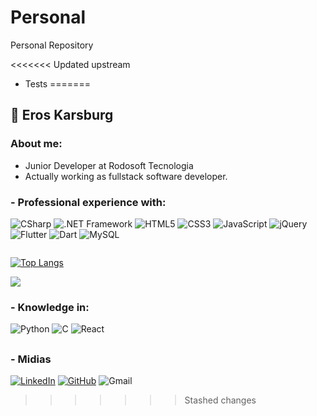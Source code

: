 # Personal
Personal Repository

<<<<<<< Updated upstream
* Tests
=======
<h2> 👤 Eros Karsburg </h2>

<h3> About me: </h3>

- Junior Developer at Rodosoft Tecnologia
- Actually working as fullstack software developer.

<h3> - Professional experience with: </h3>

![CSharp](https://img.shields.io/badge/C%23-239120?style=for-the-badge&logo=c-sharp&logoColor=white)
![.NET Framework](https://img.shields.io/badge/.NET-5C2D91?style=for-the-badge&logo=.net&logoColor=white)
![HTML5](https://img.shields.io/badge/HTML5-E34F26?style=for-the-badge&logo=html5&logoColor=white)
![CSS3](https://img.shields.io/badge/CSS3-1572B6?style=for-the-badge&logo=css3&logoColor=white)
![JavaScript](https://img.shields.io/badge/JavaScript-F7DF1E?style=for-the-badge&logo=javascript&logoColor=black)
![jQuery](https://img.shields.io/badge/jQuery-0769AD?style=for-the-badge&logo=jquery&logoColor=white)
![Flutter](https://img.shields.io/badge/Flutter-02569B?style=for-the-badge&logo=flutter&logoColor=white)
![Dart](https://img.shields.io/badge/Dart-0175C2?style=for-the-badge&logo=dart&logoColor=white)
![MySQL](https://img.shields.io/badge/MySQL-00000F?style=for-the-badge&logo=mysql&logoColor=white)

<div style="display: inline-block">

[![Top Langs](https://github-readme-stats.vercel.app/api/top-langs/?username=Brokisin&layout=donut&bg_color=0000&border_color=dcdcdc&title_color=fffff0&text_color=dcdcdc)](https://github.com/Brokisin/github-readme-stats)

<picture>
  <source
    srcset="https://github-readme-stats.vercel.app/api?username=Brokisin&show_icons=true&bg_color=0000&border_color=dcdcdc&title_color=fffff0&text_color=dcdcdc&ring_color=ff0000&icon_color=ff0000"
    media="(prefers-color-scheme: dark)"
  />
  <source
    srcset="https://github-readme-stats.vercel.app/api?username=Brokisin&show_icons=true"
    media="(prefers-color-scheme: light), (prefers-color-scheme: no-preference)"
  />
  <img src="https://github-readme-stats.vercel.app/api?username=Brokisin&show_icons=true" />
</picture>

</div>

<h3> - Knowledge in: </h3>

![Python](https://img.shields.io/badge/Python-14354C?style=for-the-badge&logo=python&logoColor=white)
![C](https://img.shields.io/badge/C-00599C?style=for-the-badge&logo=c&logoColor=white)
![React](https://img.shields.io/badge/React-20232A?style=for-the-badge&logo=react&logoColor=61DAFB)

##

<h3> - Midias </h3>

[![LinkedIn](https://img.shields.io/badge/LinkedIn-0077B5?style=for-the-badge&logo=linkedin&logoColor=white)](https://www.linkedin.com/in/eros-karsburg-05630b221/)
[![GitHub](https://img.shields.io/badge/GitHub-100000?style=for-the-badge&logo=github&logoColor=white)](https://github.com/Brokisin)
![Gmail](https://img.shields.io/badge/Gmail-D14836?style=for-the-badge&logo=gmail&logoColor=white)
>>>>>>> Stashed changes

